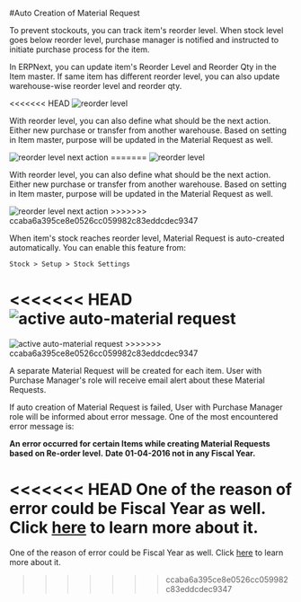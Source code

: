 #Auto Creation of Material Request

To prevent stockouts, you can track item's reorder level. When stock level goes below reorder level, purchase manager is notified and instructed to initiate purchase process for the item.

In ERPNext, you can update item's Reorder Level and Reorder Qty in the Item master. If same item has different reorder level, you can also update warehouse-wise reorder level and reorder qty.

<<<<<<< HEAD
<img alt="reorder level" class="screenshot" src="/docs/assets/img/articles/reorder-request-1.png">

With reorder level, you can also define what should be the next action. Either new purchase or transfer from another warehouse. Based on setting in Item master, purpose will be updated in the Material Request as well.

<img alt="reorder level next action" class="screenshot" src="/docs/assets/img/articles/reorder-request-2.png">
=======
<img alt="reorder level" class="screenshot" src="{{docs_base_url}}/assets/img/articles/reorder-request-1.png">

With reorder level, you can also define what should be the next action. Either new purchase or transfer from another warehouse. Based on setting in Item master, purpose will be updated in the Material Request as well.

<img alt="reorder level next action" class="screenshot" src="{{docs_base_url}}/assets/img/articles/reorder-request-2.png">
>>>>>>> ccaba6a395ce8e0526cc059982c83eddcdec9347

When item's stock reaches reorder level, Material Request is auto-created automatically. You can enable this feature from:

`Stock > Setup > Stock Settings`

<<<<<<< HEAD
<img alt="active auto-material request" class="screenshot" src="/docs/assets/img/articles/reorder-request-3.png">
=======
<img alt="active auto-material request" class="screenshot" src="{{docs_base_url}}/assets/img/articles/reorder-request-3.png">
>>>>>>> ccaba6a395ce8e0526cc059982c83eddcdec9347

A separate Material Request will be created for each item. User with Purchase Manager's role will receive email alert about these Material Requests.

If auto creation of Material Request is failed, User with Purchase Manager role will be informed about error message. One of the most encountered error message is:

**An error occurred for certain Items while creating Material Requests based on Re-order level.**
**Date 01-04-2016 not in any Fiscal Year.**

<<<<<<< HEAD
One of the reason of error could be Fiscal Year as well. Click [here](/docs/user/manual/en/accounts/articles/fiscal-year-error.html) to learn more about it.
=======
One of the reason of error could be Fiscal Year as well. Click [here]({{docs_base_url}}/user/manual/en/accounts/articles/fiscal-year-error.html) to learn more about it.
>>>>>>> ccaba6a395ce8e0526cc059982c83eddcdec9347
<!-- markdown -->